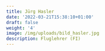 ```yaml
---
title: Jürg Hasler
date: '2022-03-21T15:38:10+01:00'
draft: false
weight: '4'
image: /img/uploads/bild_hasler.jpg
description: Fluglehrer (FI)
---
```


